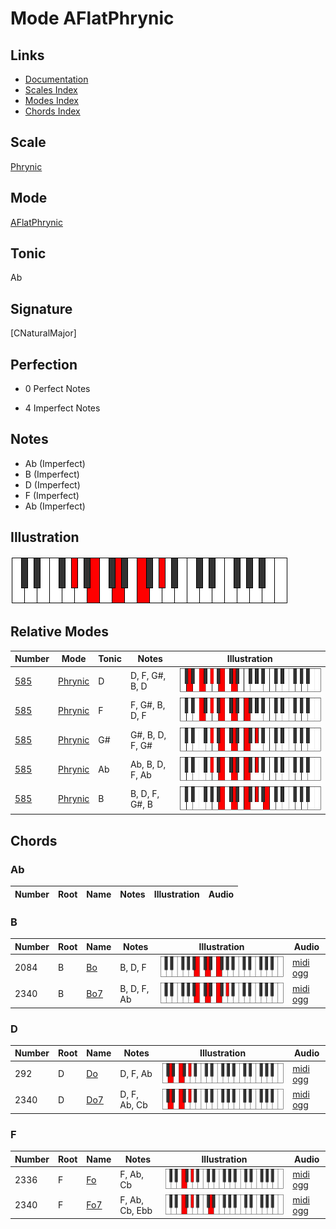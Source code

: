 # Mode AFlatPhrynic

## Links

- [Documentation](index.md)
- [Scales Index](Scales.md)
- [Modes Index](Modes.md)
- [Chords Index](Chords.md)

## Scale

[Phrynic](ScalePhrynic.md)

## Mode

[AFlatPhrynic](ModeAFlatPhrynic.md)

## Tonic

Ab

## Signature

[CNaturalMajor]

## Perfection

 - 0 Perfect Notes

 - 4 Imperfect Notes

## Notes

- Ab (Imperfect)
- B (Imperfect)
- D (Imperfect)
- F (Imperfect)
- Ab (Imperfect)

## Illustration

![AFlatPhrynic](ModeAFlatPhrynic.png)

## Relative Modes

| Number | Mode | Tonic | Notes | Illustration |
|--------|------|-------|-------|--------------|
| [585](https://ianring.com/musictheory/scales/585) | [Phrynic](ModePhrynic.md) | D | D, F, G#, B, D | ![DNaturalPhrynic](ModeDNaturalPhrynic.png) |
| [585](https://ianring.com/musictheory/scales/585) | [Phrynic](ModePhrynic.md) | F | F, G#, B, D, F | ![FNaturalPhrynic](ModeFNaturalPhrynic.png) |
| [585](https://ianring.com/musictheory/scales/585) | [Phrynic](ModePhrynic.md) | G# | G#, B, D, F, G# | ![GSharpPhrynic](ModeGSharpPhrynic.png) |
| [585](https://ianring.com/musictheory/scales/585) | [Phrynic](ModePhrynic.md) | Ab | Ab, B, D, F, Ab | ![AFlatPhrynic](ModeAFlatPhrynic.png) |
| [585](https://ianring.com/musictheory/scales/585) | [Phrynic](ModePhrynic.md) | B | B, D, F, G#, B | ![BNaturalPhrynic](ModeBNaturalPhrynic.png) |

## Chords

### Ab

| Number | Root | Name | Notes | Illustration | Audio |
|--------|------|------|-------|--------------|-------|

### B

| Number | Root | Name | Notes | Illustration | Audio |
|--------|------|------|-------|--------------|-------|
| 2084 | B | [Bo](ChordBNaturalDiminished.md) | B, D, F | ![Bo](ChordBNaturalDiminishedRootPosition.png) | [midi](ChordBNaturalDiminishedRootPosition.mid) [ogg](ChordBNaturalDiminishedRootPosition.ogg) |
| 2340 | B | [Bo7](ChordBNaturalFullDiminishedSeventh.md) | B, D, F, Ab | ![Bo7](ChordBNaturalFullDiminishedSeventhRootPosition.png) | [midi](ChordBNaturalFullDiminishedSeventhRootPosition.mid) [ogg](ChordBNaturalFullDiminishedSeventhRootPosition.ogg) |

### D

| Number | Root | Name | Notes | Illustration | Audio |
|--------|------|------|-------|--------------|-------|
| 292 | D | [Do](ChordDNaturalDiminished.md) | D, F, Ab | ![Do](ChordDNaturalDiminishedRootPosition.png) | [midi](ChordDNaturalDiminishedRootPosition.mid) [ogg](ChordDNaturalDiminishedRootPosition.ogg) |
| 2340 | D | [Do7](ChordDNaturalFullDiminishedSeventh.md) | D, F, Ab, Cb | ![Do7](ChordDNaturalFullDiminishedSeventhRootPosition.png) | [midi](ChordDNaturalFullDiminishedSeventhRootPosition.mid) [ogg](ChordDNaturalFullDiminishedSeventhRootPosition.ogg) |

### F

| Number | Root | Name | Notes | Illustration | Audio |
|--------|------|------|-------|--------------|-------|
| 2336 | F | [Fo](ChordFNaturalDiminished.md) | F, Ab, Cb | ![Fo](ChordFNaturalDiminishedRootPosition.png) | [midi](ChordFNaturalDiminishedRootPosition.mid) [ogg](ChordFNaturalDiminishedRootPosition.ogg) |
| 2340 | F | [Fo7](ChordFNaturalFullDiminishedSeventh.md) | F, Ab, Cb, Ebb | ![Fo7](ChordFNaturalFullDiminishedSeventhRootPosition.png) | [midi](ChordFNaturalFullDiminishedSeventhRootPosition.mid) [ogg](ChordFNaturalFullDiminishedSeventhRootPosition.ogg) |

